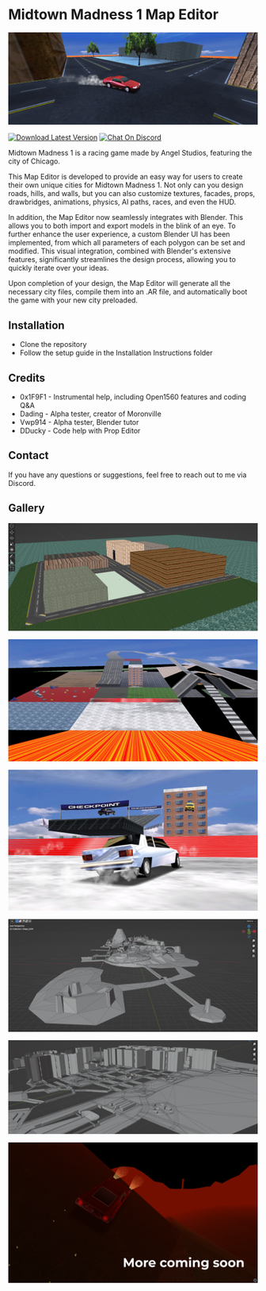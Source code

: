 # Midtown Madness 1 Map Editor

![Preview](Resources/EditorResources/GALLERY/Preview.png)

[![Download Latest Version](https://img.shields.io/badge/download-latest-brightgreen?logo=data%3Aimage%2Fsvg%2Bxml%3Bbase64%2CPHN2ZyB4bWxucz0iaHR0cDovL3d3dy53My5vcmcvMjAwMC9zdmciIGhlaWdodD0iMjQiIHdpZHRoPSIyNCI%2BPHBhdGggZmlsbD0iIzRjMSIgZD0iTTUgMjBoMTR2LTJINXYyek0xOSA5aC00VjNIOXY2SDVsNyA3IDctN3oiLz48L3N2Zz4%3D)](https://github.com/KcRobin9/MM1-Map-Editor/archive/refs/heads/main.zip)
[![Chat On Discord](https://img.shields.io/discord/239900961731117059?color=7289DA&logo=discord)](https://discord.gg/tjTQAbFdqQ)

Midtown Madness 1 is a racing game made by Angel Studios, featuring the city of Chicago.

This Map Editor is developed to provide an easy way for users to create their own unique cities for Midtown Madness 1. Not only can you design roads, hills, and walls, but you can also customize textures, facades, props, drawbridges, animations, physics, AI paths, races, and even the HUD.

In addition, the Map Editor now seamlessly integrates with Blender. This allows you to both import and export models in the blink of an eye. To further enhance the user experience, a custom Blender UI has been implemented, from which all parameters of each polygon can be set and modified. This visual integration, combined with Blender's extensive features, significantly streamlines the design process, allowing you to quickly iterate over your ideas.

Upon completion of your design, the Map Editor will generate all the necessary city files, compile them into an .AR file, and automatically boot the game with your new city preloaded.

## Installation

* Clone the repository
* Follow the setup guide in the Installation Instructions folder

## Credits

* 0x1F9F1 	- Instrumental help, including Open1560 features and coding Q&A
* Dading 	- Alpha tester, creator of Moronville
* Vwp914	- Alpha tester, Blender tutor
* DDucky 	- Code help with Prop Editor 

## Contact

If you have any questions or suggestions, feel free to reach out to me via Discord.

## Gallery

![Preview](Resources/EditorResources/GALLERY/Gallery_1.png)

![Preview](Resources/EditorResources/GALLERY/Gallery_2.png)

![Preview](Resources/EditorResources/GALLERY/Gallery_3.png)

![Preview](Resources/EditorResources/GALLERY/Gallery_4.png)

![Preview](Resources/EditorResources/GALLERY/Gallery_5.png)

![Preview](Resources/EditorResources/GALLERY/Gallery_6.png)